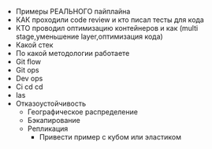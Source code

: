 - Примеры РЕАЛЬНОГО пайплайна
- КАК проходили code review и кто писал тесты для кода 
- КТО проводил оптимизацию контейнеров и как (multi stage,уменьшение layer,оптимизация кода)
- Какой стек
- По какой методологии работаете
- Git flow 
- Git ops 
- Dev ops 
- Ci cd cd 
- Ias
- Отказоустойчивость
	- Географическое распределение
	- Бэкапирование
	- Репликация
		- Привести пример с кубом или эластиком 